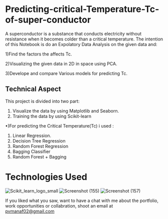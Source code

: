 # Predicting-critical-Temperature-Tc-of-super-conductor
 

A superconductor is a substance that conducts electricity without resistance when it becomes colder than a critical temperature. The intention of this Notebook is do an Expolatory Data Analysis on the given data and:

1)Find the factors the affects Tc.

2)Visualizing the given data in 2D in space using PCA.

3)Develope and compare Various models for predicting Tc.


## Technical Aspect

This project is divided into two part:

1) Visualize the data by using Matplotlib and Seaborn.
2) Training the data by using Scikit-learn

•)For predicting the Critical Temperature(Tc) i used :
1) Linear Regression.
2) Decision Tree Regression
3) Random Forest Regression
4) Bagging Classifier
5) Random Forest + Bagging

# Technologies Used
![Scikit_learn_logo_small](https://upload.wikimedia.org/wikipedia/commons/0/05/Scikit_learn_logo_small.svg)
![Screenshot (155)](https://user-images.githubusercontent.com/84491967/139635128-5ac86cca-3de3-483e-9ba2-d0de52da5e49.png)
![Screenshot (157)](https://user-images.githubusercontent.com/84491967/140642806-d77b4a89-7c81-4fd7-83da-2c1f694212f6.png)



If you liked what you saw, want to have a chat with me about the portfolio, work opportunities or collabration, shoot an email at pvmanaf02@gmail.com
